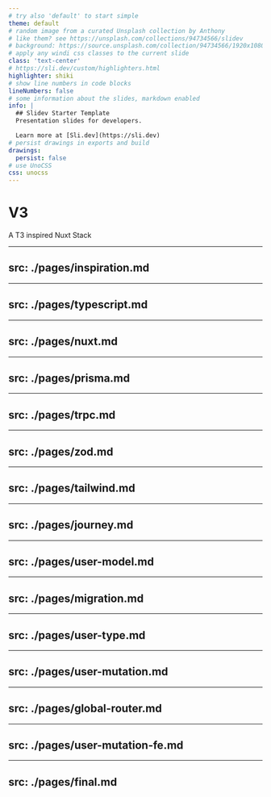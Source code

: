 ```yaml
---
# try also 'default' to start simple
theme: default
# random image from a curated Unsplash collection by Anthony
# like them? see https://unsplash.com/collections/94734566/slidev
# background: https://source.unsplash.com/collection/94734566/1920x1080
# apply any windi css classes to the current slide
class: 'text-center'
# https://sli.dev/custom/highlighters.html
highlighter: shiki
# show line numbers in code blocks
lineNumbers: false
# some information about the slides, markdown enabled
info: |
  ## Slidev Starter Template
  Presentation slides for developers.

  Learn more at [Sli.dev](https://sli.dev)
# persist drawings in exports and build
drawings:
  persist: false
# use UnoCSS
css: unocss
---
```


# V3
<p>A T3 inspired Nuxt Stack</p>

<!--
- What is V3 - Typesafe framework built on Nuxt
- Why V3? - Delivery an end-to-end typesafe experience
-->
---
src: ./pages/inspiration.md
---

---
src: ./pages/typescript.md
---

---
src: ./pages/nuxt.md
---

---
src: ./pages/prisma.md
---

---
src: ./pages/trpc.md
---

---
src: ./pages/zod.md
---

---
src: ./pages/tailwind.md
---

---
src: ./pages/journey.md
---

---
src: ./pages/user-model.md
---

---
src: ./pages/migration.md
---

---
src: ./pages/user-type.md
---

---
src: ./pages/user-mutation.md
---

---
src: ./pages/global-router.md
---

---
src: ./pages/user-mutation-fe.md
---

---
src: ./pages/final.md
---